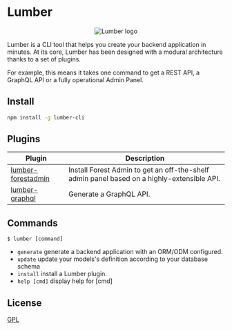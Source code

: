 # Lumber

<p align="center">
  <img src="https://github.com/ForestAdmin/Lumber/blob/master/assets/lumber-logo.png?raw=true" alt="Lumber logo">
</p>

Lumber is a CLI tool that helps you create your backend application in minutes.
At its core, Lumber has been designed with a modural architecture thanks to a set of plugins.

For example, this means it takes one command to get a REST API, a GraphQL API or a fully operational Admin Panel.

## Install

```sh
npm install -g lumber-cli
```

## Plugins

|Plugin                                                                  | Description                                                                                |
|------------------------------------------------------------------------|--------------------------------------------------------------------------------------------|
|[lumber-forestadmin](https://github.com/ForestAdmin/lumber-forestadmin) | Install Forest Admin to get an off-the-shelf admin panel based on a highly-extensible API. |
|[lumber-graphql](https://github.com/ForestAdmin/lumber-graphql)         | Generate a GraphQL API.                                                                    |

## Commands

`$ lumber [command]`

- `generate`      generate a backend application with an ORM/ODM configured.
- `update`        update your models's definition according to your database schema
- `install`       install a Lumber plugin.
- `help [cmd]`    display help for [cmd]

## License
[GPL](https://github.com/ForestAdmin/Lumber/blob/master/LICENSE)

